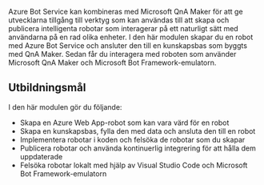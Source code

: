 Azure Bot Service kan kombineras med Microsoft QnA Maker för att ge utvecklarna tillgång till verktyg som kan användas till att skapa och publicera intelligenta robotar som interagerar på ett naturligt sätt med användarna på en rad olika enheter. I den här modulen skapar du en robot med Azure Bot Service och ansluter den till en kunskapsbas som byggts med QnA Maker. Sedan får du interagera med roboten som använder Microsoft QnA Maker och Microsoft Bot Framework-emulatorn.

## <a name="learning-objectives"></a>Utbildningsmål

I den här modulen gör du följande:

- Skapa en Azure Web App-robot som kan vara värd för en robot
- Skapa en kunskapsbas, fylla den med data och ansluta den till en robot
- Implementera robotar i koden och felsöka de robotar som du skapar
- Publicera robotar och använda kontinuerlig integrering för att hålla dem uppdaterade
- Felsöka robotar lokalt med hjälp av Visual Studio Code och Microsoft Bot Framework-emulatorn